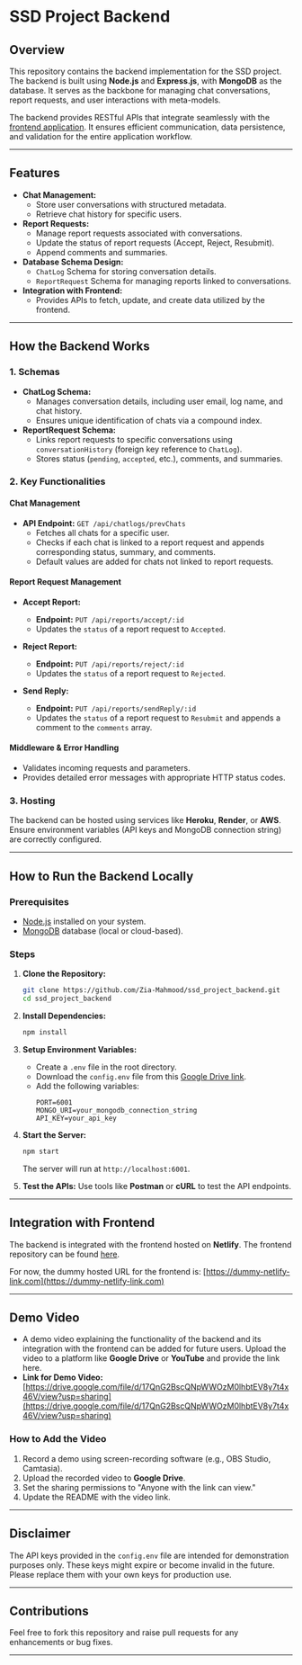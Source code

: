 # SSD Project Backend

## Overview
This repository contains the backend implementation for the SSD project. The backend is built using **Node.js** and **Express.js**, with **MongoDB** as the database. It serves as the backbone for managing chat conversations, report requests, and user interactions with meta-models.

The backend provides RESTful APIs that integrate seamlessly with the [frontend application](https://github.com/Zia-Mahmood/SSD_Project_Frontend). It ensures efficient communication, data persistence, and validation for the entire application workflow.

---

## Features
- **Chat Management:**
  - Store user conversations with structured metadata.
  - Retrieve chat history for specific users.
- **Report Requests:**
  - Manage report requests associated with conversations.
  - Update the status of report requests (Accept, Reject, Resubmit).
  - Append comments and summaries.
- **Database Schema Design:**
  - `ChatLog` Schema for storing conversation details.
  - `ReportRequest` Schema for managing reports linked to conversations.
- **Integration with Frontend:**
  - Provides APIs to fetch, update, and create data utilized by the frontend.

---

## How the Backend Works
### 1. Schemas
- **ChatLog Schema:**
  - Manages conversation details, including user email, log name, and chat history.
  - Ensures unique identification of chats via a compound index.
- **ReportRequest Schema:**
  - Links report requests to specific conversations using `conversationHistory` (foreign key reference to `ChatLog`).
  - Stores status (`pending`, `accepted`, etc.), comments, and summaries.

### 2. Key Functionalities
#### Chat Management
- **API Endpoint:** `GET /api/chatlogs/prevChats`
  - Fetches all chats for a specific user.
  - Checks if each chat is linked to a report request and appends corresponding status, summary, and comments.
  - Default values are added for chats not linked to report requests.

#### Report Request Management
- **Accept Report:**
  - **Endpoint:** `PUT /api/reports/accept/:id`
  - Updates the `status` of a report request to `Accepted`.

- **Reject Report:**
  - **Endpoint:** `PUT /api/reports/reject/:id`
  - Updates the `status` of a report request to `Rejected`.

- **Send Reply:**
  - **Endpoint:** `PUT /api/reports/sendReply/:id`
  - Updates the `status` of a report request to `Resubmit` and appends a comment to the `comments` array.

#### Middleware & Error Handling
- Validates incoming requests and parameters.
- Provides detailed error messages with appropriate HTTP status codes.

### 3. Hosting
The backend can be hosted using services like **Heroku**, **Render**, or **AWS**. Ensure environment variables (API keys and MongoDB connection string) are correctly configured.

---

## How to Run the Backend Locally
### Prerequisites
- [Node.js](https://nodejs.org/) installed on your system.
- [MongoDB](https://www.mongodb.com/) database (local or cloud-based).

### Steps
1. **Clone the Repository:**
   ```bash
   git clone https://github.com/Zia-Mahmood/ssd_project_backend.git
   cd ssd_project_backend
   ```

2. **Install Dependencies:**
   ```bash
   npm install
   ```

3. **Setup Environment Variables:**
   - Create a `.env` file in the root directory.
   - Download the `config.env` file from this [Google Drive link](https://drive.google.com/file/d/17T3F9tEZxLcUUU_l7od3txiAoNuu-AAH/view?usp=sharing).
   - Add the following variables:
     ```env
     PORT=6001
     MONGO_URI=your_mongodb_connection_string
     API_KEY=your_api_key
     ```

4. **Start the Server:**
   ```bash
   npm start
   ```
   The server will run at `http://localhost:6001`.

5. **Test the APIs:**
   Use tools like **Postman** or **cURL** to test the API endpoints.

---

## Integration with Frontend
The backend is integrated with the frontend hosted on **Netlify**. The frontend repository can be found [here](https://github.com/Zia-Mahmood/SSD_Project_Frontend).

For now, the dummy hosted URL for the frontend is:
[https://dummy-netlify-link.com](https://dummy-netlify-link.com)

---

## Demo Video
- A demo video explaining the functionality of the backend and its integration with the frontend can be added for future users. Upload the video to a platform like **Google Drive** or **YouTube** and provide the link here.
- **Link for Demo Video:**
  [https://drive.google.com/file/d/17QnG2BscQNpWWOzM0lhbtEV8y7t4x46V/view?usp=sharing](https://drive.google.com/file/d/17QnG2BscQNpWWOzM0lhbtEV8y7t4x46V/view?usp=sharing)

### How to Add the Video
1. Record a demo using screen-recording software (e.g., OBS Studio, Camtasia).
2. Upload the recorded video to **Google Drive**.
3. Set the sharing permissions to "Anyone with the link can view."
4. Update the README with the video link.

---

## Disclaimer
The API keys provided in the `config.env` file are intended for demonstration purposes only. These keys might expire or become invalid in the future. Please replace them with your own keys for production use.

---

## Contributions
Feel free to fork this repository and raise pull requests for any enhancements or bug fixes.

---

